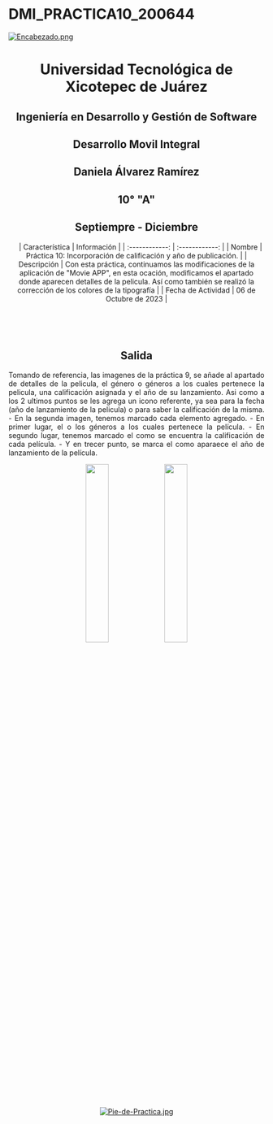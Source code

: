 # DMI_PRACTICA10_200644

[![Encabezado.png](https://i.postimg.cc/PJKtvHNC/Encabezado.png)](https://postimg.cc/K3kXCdPb)

<div align="center">
  
# Universidad Tecnológica de Xicotepec de Juárez

## Ingeniería en Desarrollo y Gestión de Software

## Desarrollo Movil Integral

## Daniela Álvarez Ramírez
 
## 10° "A"

## Septiempre - Diciembre


&nbsp;
&nbsp;
|  Característica |  Información |
| :------------: | :------------: |
| Nombre  |  Práctica 10: Incorporación de calificación y año de publicación. |
| Descripción  | Con esta práctica, continuamos las modificaciones de la aplicación de "Movie APP", en esta ocación, modificamos el apartado donde aparecen detalles de la pelicula. Así como también se realizó la corrección de los colores de la tipografía |
|  Fecha de Actividad  |  06 de Octubre de 2023  |

&nbsp;
&nbsp;

&nbsp;
&nbsp;

## Salida
<p align="justify">
  Tomando de referencia, las imagenes de la práctica 9, se añade al apartado de detalles de la pelicula, el género o géneros a los cuales pertenece la pelicula, una calificación asignada y el año de su lanzamiento. Asi como a los 2 ultimos puntos se les agrega un icono referente, ya sea para la fecha (año de lanzamiento de la pelicula) o para saber la calificación de la misma.
  - En la segunda imagen, tenemos marcado cada elemento agregado.
  - En primer lugar, el o los géneros a los cuales pertenece la película.
  - En segundo lugar, tenemos marcado el como se encuentra la calificación de cada película.
  - Y en trecer punto, se marca el como aparaece el año de lanzamiento de la película.
</p>

<p align="center">
  <img src="https://github.com/Daniela06112002/DMI_PRACTICA10_200644/blob/main/screenshots/Captura1.png" width="30%"/>
  <img src="https://github.com/Daniela06112002/DMI_PRACTICA10_200644/blob/main/screenshots/Captura2.png" width="30%"/>
</p>



<br>
<br>
<br>
<br>

[![Pie-de-Practica.jpg](https://i.postimg.cc/MKKZ2nrV/Pie-de-Practica.jpg)](https://postimg.cc/WtCc01V1)
